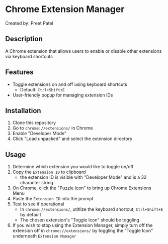 # Chrome Extension Manager

Created by: Preet Patel

## Description
A Chrome extension that allows users to enable or disable other extensions via keyboard shortcuts

## Features
- Toggle extensions on and off using keyboard shortcuts
    - Default: `Ctrl+Shift+E`
- User-friendly popup for managing extension IDs

## Installation
1. Clone this repository
2. Go to `chrome://extensions/` in Chrome
3. Enable "Developer Mode"
4. Click "Load unpacked" and select the extension directory

## Usage
1. Determine which extension you would like to toggle on/off
2. Copy the `Extension ID` to clipboard
    - the extension ID is visible with "Developer Mode" and is a 32 character string
3. On Chrome, click the "Puzzle Icon" to bring up Chrome Extensions Menu
4. Paste the `Extension ID` into the prompt
5. Test to see if operational
    - In `chrome://extensions/`, utitlize the keyboard shortcut, `Ctrl+Shift+E` by default
    - The chosen extension's "Toggle Icon" should be toggling
6. If you wish to stop using the Extension Manager, simply turn off the extension off in `chrome://extensions/` by toggling the "Toggle Icon" underneath `Extension Manager`